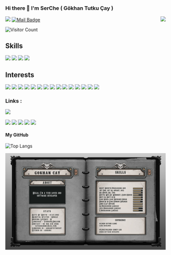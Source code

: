 ### Hi there 👋 I'm SerChe ( Gökhan Tutku Çay )
<img align='right' src="https://github-readme-stats.vercel.app/api?username=gkhanC&show_icons=true&theme=chartreuse-dark">

 

[![](https://img.shields.io/badge/linkedin-%230077B5.svg?&style=for-the-badge&logo=linkedin&logoColor=white)](https://www.linkedin.com/in/gkhantutkucay/)
[![Mail Badge](https://img.shields.io/badge/caygkhan@gmail.com-c14438?style=for-the-badge&logo=Gmail&logoColor=white&link=mailto:caygkhan@gmail.com)](mailto:caygkhan@gmail.com)

![Visitor Count](https://profile-counter.glitch.me/gkhanC/count.svg)




## Skills
[![](https://github.com/gkhanC/rozet/blob/master/minicsharpRozet.png)]()
[![](https://github.com/gkhanC/rozet/blob/master/cpprozet.png)]()
[![](https://github.com/gkhanC/rozet/blob/master/javarozet.png)]()
[![](https://github.com/gkhanC/rozet/blob/master/gamerozet.png)]()

## Interests

[![](https://img.shields.io/badge/C-crimson?style=for-the-badge&logo=C)]()
[![](https://img.shields.io/badge/csharp-crimson?style=for-the-badge&logo=C)]()
[![](https://img.shields.io/badge/java-crimson?style=for-the-badge&logo=java)]()
[![](https://img.shields.io/badge/JavaScript-crimson?style=for-the-badge&logo=JavaScript)]()
[![](https://img.shields.io/badge/python-crimson?style=for-the-badge&logo=python)]()
[![](https://img.shields.io/badge/DotNet-crimson?style=for-the-badge&logo=.Net)]()
[![](https://img.shields.io/badge/SpringFramework-crimson?style=for-the-badge&logo=spring)]()
[![](https://img.shields.io/badge/pandas-crimson?style=for-the-badge&logo=pandas)]()
[![](https://img.shields.io/badge/Django-crimson?style=for-the-badge&logo=Django)]()
[![](https://img.shields.io/badge/react-crimson?style=for-the-badge&logo=react)]()
[![](https://img.shields.io/badge/node.js-crimson?style=for-the-badge&logo=node.js)]()
[![](https://img.shields.io/badge/Unity3D-crimson?style=for-the-badge&logo=unity)]()
[![](https://img.shields.io/badge/AndroidStudio-crimson?style=for-the-badge&logo=android)]()
[![](https://img.shields.io/badge/Linux-crimson?style=for-the-badge&logo=linux)]()
[![](https://img.shields.io/badge/Ubuntu-crimson?style=for-the-badge&logo=ubuntu)]()


### Links :

[![](https://img.shields.io/badge/CV-Gökhan%20Çay-gold)](https://github.com/gkhanC/gkhanC/blob/master/gkhan_v1_CV.pdf)

[![](https://img.shields.io/badge/C-Programlama%20Örnekleri-purple)](https://github.com/gkhanC/Sample-Projects/tree/master/C)
[![](https://img.shields.io/badge/C++-Programlama%20Örnekleri-purple)](https://github.com/gkhanC/Sample-Projects/tree/master/Cpp)
[![](https://img.shields.io/badge/CSharp-Programlama%20Örnekleri-purple)](https://github.com/gkhanC/Sample-Projects/tree/master/C%23)
[![](https://img.shields.io/badge/Java-Programlama%20Örnekleri-purple)](https://github.com/gkhanC/Sample-Projects/tree/master/Java)
[![](https://img.shields.io/badge/Game-Projects-purple)](https://github.com/gkhanC/GameProjects)

#### My GitHub
![Top Langs](https://github-readme-stats.vercel.app/api/top-langs/?username=gkhanC&theme=blue-green&show_icons=true&hide=TSQL,ShaderLab,HLSL&layout=compact)


<!-- [![ReadMe Card](https://github-readme-stats.vercel.app/api/pin/?show_owner=true&username=gkhanC&theme=vision-friendly-dark&show_icons=true&repo=Sample-Projects)](https://github.com/gkhanC/Sample-Projects/)
[![ReadMe Card](https://github-readme-stats.vercel.app/api/pin/?show_owner=true&hide=TSQL,ShaderLab,HLSL&username=gkhanC&theme=vision-friendly-dark&show_icons=true&repo=GameProjects)](https://github.com/gkhanC/GameProjects/) 
# <a name="git">New Document</a>
<a href="#git">git:</a>
-->



![CV Pic](https://github.com/gkhanC/gkhanC/blob/master/gkhan_v1_CV.jpg)


<!--
**gkhanC/gkhanC** is a ✨ _special_ ✨ repository because its `README.md` (this file) appears on your GitHub profile.

Here are some ideas to get you started:

- 🔭 I’m currently working on ...
- 🌱 I’m currently learning ...
- 👯 I’m looking to collaborate on ...
- 🤔 I’m looking for help with ...
- 💬 Ask me about ...
- 📫 How to reach me: ...
- 😄 Pronouns: ...
- ⚡ Fun fact: ...
-->
